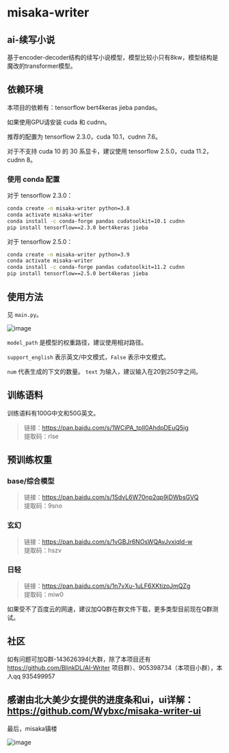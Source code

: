 # misaka-writer

## ai-续写小说

基于encoder-decoder结构的续写小说模型，模型比较小只有8kw，模型结构是魔改的transformer模型。

## 依赖环境

本项目的依赖有：tensorflow bert4keras jieba pandas。

如果使用GPU请安装 cuda 和 cudnn。

推荐的配置为 tensorflow 2.3.0，cuda 10.1，cudnn 7.6。

对于不支持 cuda 10 的 30 系显卡，建议使用 tensorflow 2.5.0，cuda 11.2，cudnn 8。

### 使用 conda 配置

对于 tensorflow 2.3.0：

```sh
conda create -n misaka-writer python=3.8
conda activate misaka-writer
conda install -c conda-forge pandas cudatoolkit=10.1 cudnn
pip install tensorflow==2.3.0 bert4keras jieba
```

对于 tensorflow 2.5.0：

```sh
conda create -n misaka-writer python=3.9
conda activate misaka-writer
conda install -c conda-forge pandas cudatoolkit=11.2 cudnn
pip install tensorflow==2.5.0 bert4keras jieba
```

## 使用方法

见 `main.py`。

![image](https://user-images.githubusercontent.com/62837036/169949572-b64ac754-e590-4cd3-bee5-08a597fa60b8.png)

`model_path` 是模型的权重路径，建议使用相对路径。

`support_english` 表示英文/中文模式，`False` 表示中文模式。

`num` 代表生成的下文的数量。 `text` 为输入，建议输入在20到250字之间。


## 训练语料

训练语料有100G中文和50G英文。

> 链接：https://pan.baidu.com/s/1WCiPA_tplI0AhdpDEuQ5ig <br/>
> 提取码：rlse  

## 预训练权重

### base/综合模型

> 链接：https://pan.baidu.com/s/1SdvL6W70np2qp9jDWbsGVQ <br/>
> 提取码：9sno


### 玄幻
> 链接：https://pan.baidu.com/s/1vGBJr6NOsWQAvJvxjqld-w <br/>
> 提取码：hszv

### 日轻
> 链接：https://pan.baidu.com/s/1n7vXu-1uLF6XKtizoJmQZg <br/>
> 提取码：miw0

如果受不了百度云的网速，建议加QQ群在群文件下载，更多类型目前现在Q群测试。

## 社区

如有问题可加Q群-143626394(大群，除了本项目还有 https://github.com/BlinkDL/AI-Writer 项目群）、905398734（本项目小群），本人qq 935499957

感谢由北大美少女提供的进度条和ui，ui详解：https://github.com/Wybxc/misaka-writer-ui
---

最后，misaka镇楼

![image](https://user-images.githubusercontent.com/62837036/170024801-1d10d8c5-266f-4ade-894c-67f30069f94f.png)
